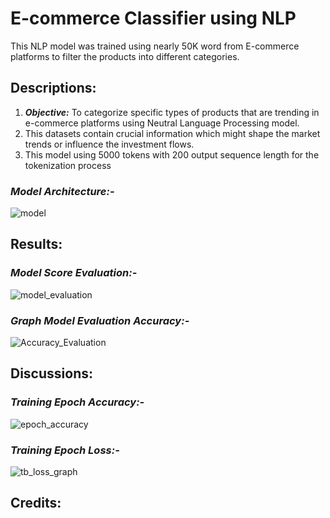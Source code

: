 # **E-commerce Classifier using NLP**
This NLP model was trained using nearly 50K word from E-commerce platforms to filter the products into different categories.

## **Descriptions:**
1. **_Objective:_** To categorize specific types of products that are trending in e-commerce platforms using Neutral Language Processing model.
2. This datasets contain crucial information which might shape the market trends or influence the investment flows.
3. This model using 5000 tokens with 200 output sequence length for the tokenization process

### *Model Architecture:-*
![model](https://github.com/user-attachments/assets/6f719bc7-15f3-46fe-a0f4-a0fd1eca6ecc)
####

## **Results:**

### *Model Score Evaluation:-*
![model_evaluation](https://github.com/user-attachments/assets/35ca8f27-6a21-4bab-9898-e89cfcf4bd66)

### *Graph Model Evaluation Accuracy:-*
![Accuracy_Evaluation](https://github.com/user-attachments/assets/42d4d2c9-e35e-4f16-abae-48e0c8731b18)

## **Discussions:**

### *Training Epoch Accuracy:-*
![epoch_accuracy](https://github.com/user-attachments/assets/3e6355d7-d89e-4e66-9607-af94cc645523)

### *Training Epoch Loss:-*
![tb_loss_graph](https://github.com/user-attachments/assets/94e176e5-5d92-43e9-92ae-e5818a9e2e86)

## **Credits:**
